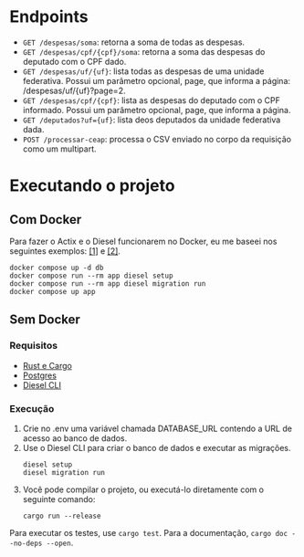 # Endpoints

* ```GET /despesas/soma```: retorna a soma de todas as despesas.
* ```GET /despesas/cpf/{cpf}/soma```: retorna a soma das despesas do deputado com o CPF dado.
* ```GET /despesas/uf/{uf}```: lista todas as despesas de uma unidade federativa. Possui um parâmetro opcional, page, que informa a página: /despesas/uf/{uf}?page=2.
* ```GET /despesas/cpf/{cpf}```: lista as despesas do deputado com o CPF informado. Possui um parâmetro opcional, page, que informa a página.
* ```GET /deputados?uf={uf}```: lista deos deputados da unidade federativa dada.
* ```POST /processar-ceap```: processa o CSV enviado no corpo da requisição como um multipart.

# Executando o projeto

## Com Docker

Para fazer o Actix e o Diesel funcionarem no Docker, eu me baseei nos seguintes exemplos: [[1]](https://medium.com/@aniketsuryawanshixz1/building-a-rust-api-with-actix-web-diesel-postgres-and-docker-09b0958552aa) e [[2]](https://www.codefeetime.com/post/docker-config-for-actix-web-diesel-and-postgres/).

```
docker compose up -d db
docker compose run --rm app diesel setup
docker compose run --rm app diesel migration run
docker compose up app
```

## Sem Docker

### Requisitos
* [Rust e Cargo](https://www.rust-lang.org/tools/install)
* [Postgres](https://www.postgresql.org/download/)
* [Diesel CLI](http://diesel.rs/guides/getting-started.html)

### Execução
1. Crie no .env uma variável chamada DATABASE_URL contendo a URL de acesso ao banco de dados.
2. Use o Diesel CLI para criar o banco de dados e executar as migrações.
   ```
   diesel setup
   diesel migration run
   ```
3. Você pode compilar o projeto, ou executá-lo diretamente com o seguinte comando:
   ```
   cargo run --release
   ```
Para executar os testes, use ```cargo test```. Para a documentação, ```cargo doc --no-deps --open```.
